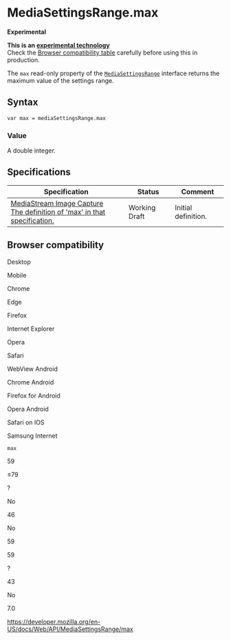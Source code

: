 MediaSettingsRange.max
======================

**Experimental**

**This is an [experimental technology](https://developer.mozilla.org/en-US/docs/MDN/Guidelines/Conventions_definitions#experimental)**  
Check the [Browser compatibility table](#browser_compatibility) carefully before using this in production.

The `max` read-only property of the [`MediaSettingsRange`](../mediasettingsrange) interface returns the maximum value of the settings range.

Syntax
------

    var max = mediaSettingsRange.max

### Value

A double integer.

Specifications
--------------

<table><thead><tr class="header"><th>Specification</th><th>Status</th><th>Comment</th></tr></thead><tbody><tr class="odd"><td><a href="https://w3c.github.io/mediacapture-image/#dom-mediasettingsrange-max">MediaStream Image Capture<br />
<span class="small">The definition of 'max' in that specification.</span></a></td><td><span class="spec-wd">Working Draft</span></td><td>Initial definition.</td></tr></tbody></table>

Browser compatibility
---------------------

Desktop

Mobile

Chrome

Edge

Firefox

Internet Explorer

Opera

Safari

WebView Android

Chrome Android

Firefox for Android

Opera Android

Safari on IOS

Samsung Internet

`max`

59

≤79

?

No

46

No

59

59

?

43

No

7.0

<a href="https://developer.mozilla.org/en-US/docs/Web/API/MediaSettingsRange/max" class="_attribution-link">https://developer.mozilla.org/en-US/docs/Web/API/MediaSettingsRange/max</a>
